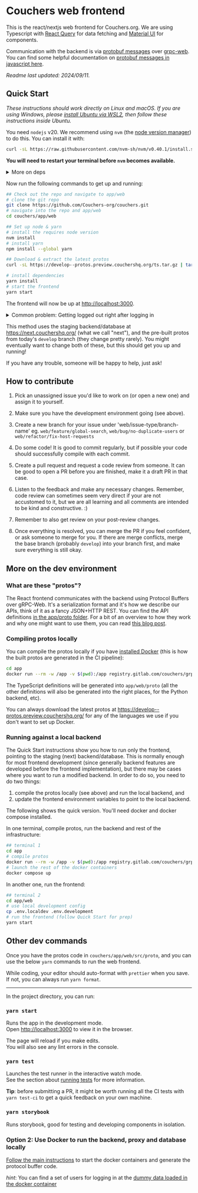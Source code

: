 # Couchers web frontend

This is the react/nextjs web frontend for Couchers.org. We are using Typescript with [React Query](https://tanstack.com/query/v3) for data fetching and [Material UI](https://mui.com/material-ui/) for components.

Communication with the backend is via [protobuf messages](https://github.com/protocolbuffers/protobuf-javascript) over [grpc-web](https://github.com/grpc/grpc-web). You can find some helpful documentation on [protobuf messages in javascript here](https://protobuf.dev/protobuf-javascript/).

*Readme last updated: 2024/09/11.*

## Quick Start

*These instructions should work directly on Linux and macOS. If you are using Windows, please [install Ubuntu via WSL2](https://documentation.ubuntu.com/wsl/en/latest/guides/install-ubuntu-wsl2/), then follow these instructions inside Ubuntu.*

You need `nodejs` v20. We recommend using `nvm` (the [node version manager](https://github.com/nvm-sh/nvm)) to do this. You can install it with:

```sh
curl -sL https://raw.githubusercontent.com/nvm-sh/nvm/v0.40.1/install.sh | bash
```

**You will need to restart your terminal before `nvm` becomes available.**

<details>
<summary>More on deps</summary>

The recommended way get `nodejs` is to use NVM as above, but any other way of installing it should work fine too.

If you don't want `nvm` to be run when you start your terminal, you can add `--no-use` in your shell's `rc` file (e.g. `~/.zshrc`), just before where it says `# This loads nvm`. You then need to run `nvm use` every time you enter the `app/web` folder to start developing.

On macOS you can alternatively install dependencies via homebrew. You can get nvm with `brew install nvm`, or `nodejs` directly with `brew install node@20`.

You also need `git`, `curl`, and `tar`, they should be preinstalled or be available from the usual places.

</details>

Now run the following commands to get up and running:

```sh
## Check out the repo and navigate to app/web
# clone the git repo
git clone https://github.com/Couchers-org/couchers.git
# navigate into the repo and app/web
cd couchers/app/web

## Set up node & yarn
# install the requires node version
nvm install
# install yarn
npm install --global yarn

## Download & extract the latest protos
curl -sL https://develop--protos.preview.couchershq.org/ts.tar.gz | tar xz

# install dependencies
yarn install
# start the frontend
yarn start
```

The frontend will now be up at <http://localhost:3000>.

<details>
<summary>Common problem: Getting logged out right after logging in</summary>

If you're getting logged out right after logging in, it's possible that 3rd party cookies are blocked in your browser. Since you're using localhost:3000, the cookie `couchers-sesh` coming from `https://dev-api.couchershq.org` is considered a 3rd party cookie.

- Chrome allows to enable 3rd party cookies for specific websites in the cookie settings > Sites that can always use cookies. Enable "Including third-party cookies on this site"
- Safari is all-or-nothing, in Preferences > Privacy > Prevent cross-site tracking. You have to disable it.
</details>

This method uses the staging backend/database at <https://next.couchershq.org/> (what we call "next"), and the pre-built protos from today's `develop` branch (they change pretty rarely). You might eventually want to change both of these, but this should get you up and running!

If you have any trouble, someone will be happy to help, just ask!

## How to contribute

1. Pick an unassigned issue you'd like to work on (or open a new one) and assign it to yourself.

2. Make sure you have the development environment going (see above).

3. Create a new branch for your issue under 'web/issue-type/branch-name' eg. `web/feature/global-search`, `web/bug/no-duplicate-users` or `web/refactor/fix-host-requests`

4. Do some code! It is good to commit regularly, but if possible your code should successfully compile with each commit.

5. Create a pull request and request a code review from someone. It can be good to open a PR before you are finished, make it a draft PR in that case.

6. Listen to the feedback and make any necessary changes. Remember, code review can sometimes seem very direct if your are not accustomed to it, but we are all learning and all comments are intended to be kind and constructive. :)

7. Remember to also get review on your post-review changes.

8. Once everything is resolved, you can merge the PR if you feel confident, or ask someone to merge for you. If there are merge conflicts, merge the base branch (probably `develop`) into your branch first, and make sure everything is still okay.

## More on the dev environment

### What are these "protos"?

The React frontend communicates with the backend using Protocol Buffers over gRPC-Web. It's a serialization format and it's how we describe our APIs, think of it as a fancy JSON+HTTP REST. You can find the API definitions [in the app/proto folder](https://github.com/Couchers-org/couchers/tree/develop/app/proto). For a bit of an overview to how they work and why one might want to use them, you can read [this blog post](https://www.aapelivuorinen.com/blog/2020/06/12/protobuf-vs-json/).

### Compiling protos locally

You can compile the protos locally if you have [installed Docker](https://docs.docker.com/engine/install/) (this is how the built protos are generated in the CI pipeline):

```sh
cd app
docker run --rm -w /app -v $(pwd):/app registry.gitlab.com/couchers/grpc ./generate_protos.sh
```

The TypeScript definitions will be generated into `app/web/proto` (all the other definitions will also be generated into the right places, for the Python backend, etc).

You can always download the latest protos at <https://develop--protos.preview.couchershq.org/> for any of the languages we use if you don't want to set up Docker.

### Running against a local backend

The Quick Start instructions show you how to run only the frontend, pointing to the staging (next) backend/database. This is normally enough for most frontend development (since generally backend features are developed before the frontend implementation), but there may be cases where you want to run a modified backend. In order to do so, you need to do two things:

1. compile the protos locally (see above) and run the local backend, and
2. update the frontend environment variables to point to the local backend.

The following shows the quick version. You'll need docker and docker compose installed.

In one terminal, compile protos, run the backend and rest of the infrastructure:

```sh
## terminal 1
cd app
# compile protos
docker run --rm -w /app -v $(pwd):/app registry.gitlab.com/couchers/grpc ./generate_protos.sh
# launch the rest of the docker containers
docker compose up
```

In another one, run the frontend:

```sh
## terminal 2
cd app/web
# use local development config
cp .env.localdev .env.development
# run the frontend (follow Quick Start for prep)
yarn start
```

## Other dev commands

Once you have the protos code in `couchers/app/web/src/proto`, and you can use the below `yarn` commands to run the web frontend.

While coding, your editor should auto-format with `prettier` when you save. If not, you can always run `yarn format`.

---

In the project directory, you can run:

### `yarn start`

Runs the app in the development mode.<br />
Open [http://localhost:3000](http://localhost:3000) to view it in the browser.

The page will reload if you make edits.<br />
You will also see any lint errors in the console.

### `yarn test`

Launches the test runner in the interactive watch mode.<br />
See the section about [running tests](https://facebook.github.io/create-react-app/docs/running-tests) for more information.

**Tip**: before submitting a PR, it might be worth running all the CI tests with `yarn test-ci` to get a quick feedback on your own machine.

### `yarn storybook`

Runs storybook, good for testing and developing components in isolation.

### Option 2: Use Docker to run the backend, proxy and database locally

[Follow the main instructions](https://github.com/Couchers-org/couchers/blob/develop/app/readme.md) to start the docker containers and generate the protocol buffer code.

_hint_: You can find a set of users for logging in at the [dummy data loaded in the docker container](https://github.com/Couchers-org/couchers/blob/develop/app/backend/src/data/dummy_users.json)
